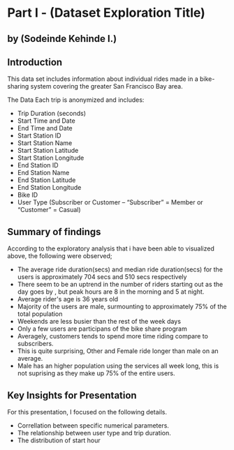 # Part I - (Dataset Exploration Title)
## by (Sodeinde Kehinde I.)

## Introduction
This data set includes information about individual rides made in a bike-sharing system covering the greater San Francisco Bay area.

The Data Each trip is anonymized and includes:

- Trip Duration (seconds)
- Start Time and Date
- End Time and Date
- Start Station ID
- Start Station Name
- Start Station Latitude
- Start Station Longitude
- End Station ID
- End Station Name
- End Station Latitude
- End Station Longitude
- Bike ID
- User Type (Subscriber or Customer – “Subscriber” = Member or “Customer” = Casual)


## Summary of findings

According to the exploratory analysis that i have been able to visualized above, the following were observed;

- The average ride duration(secs) and median ride duration(secs) for the users is approximately 704 secs and 510 secs respectively 
- There seem to be an uptrend in the number of riders starting out as the day goes by , but peak hours are 8 in the morning and 5 at night.
- Average rider's age is 36 years old
- Majority of the users are male, surmounting to approximately 75% of the total population
- Weekends are less busier than the rest of the week days
- Only a few users are participans of the bike share program
- Averagely, customers tends to spend more time riding compare to subscribers.
- This is quite surprising, Other and Female ride longer than male on an average.
- Male has an higher population using the services all week long, this is not suprising as they make up 75% of the entire users.

## Key Insights for Presentation

For this presentation, I focused on the following details. 
* Correllation between specific numerical parameters.
* The relationship between user type and trip duration.
* The distribution of start hour
